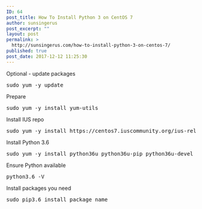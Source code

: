```yaml
---
ID: 64
post_title: How To Install Python 3 on CentOS 7
author: sunsingerus
post_excerpt: ""
layout: post
permalink: >
  http://sunsingerus.com/how-to-install-python-3-on-centos-7/
published: true
post_date: 2017-12-12 11:25:30
---
```

Optional - update packages
<pre class="prettyprint">
sudo yum -y update
</pre>
Prepare
<pre class="prettyprint">
sudo yum -y install yum-utils
</pre>

Install IUS repo
<pre class="prettyprint">
sudo yum -y install https://centos7.iuscommunity.org/ius-release.rpm
</pre>

Install Python 3.6
<pre class="prettyprint">
sudo yum -y install python36u python36u-pip python36u-devel
</pre>

Ensure Python available
<pre class="prettyprint">
python3.6 -V
</pre>

Install packages you need
<pre class="prettyprint">
sudo pip3.6 install package_name
</pre>